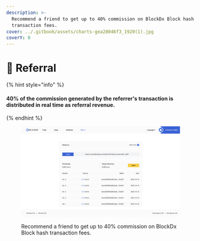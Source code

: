 ```yaml
---
description: >-
  Recommend a friend to get up to 40% commission on BlockDx Block hash
  transaction fees.
cover: ../.gitbook/assets/charts-gea28046f3_1920(1).jpg
coverY: 0
---
```


# 🤝 Referral

{% hint style="info" %}
#### 40% of the commission generated by the referrer's transaction is distributed in real time as referral revenue.
{% endhint %}

<figure><img src="../.gitbook/assets/截屏2022-12-20 06.00.14.png" alt=""><figcaption><p>Recommend a friend to get up to 40% commission on BlockDx Block hash transaction fees.</p></figcaption></figure>
